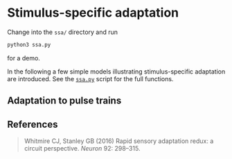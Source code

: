 # Stimulus-specific adaptation

Change into the `ssa/` directory and run
``` sh
python3 ssa.py
```
for a demo.

In the following a few simple models illustrating stimulus-specific
adaptation are introduced. See the [`ssa.py`](ssa.py) script for the
full functions.


## Adaptation to pulse trains


## References

> Whitmire CJ, Stanley GB (2016) Rapid sensory adaptation redux: a circuit perspective. *Neuron* 92: 298–315.
